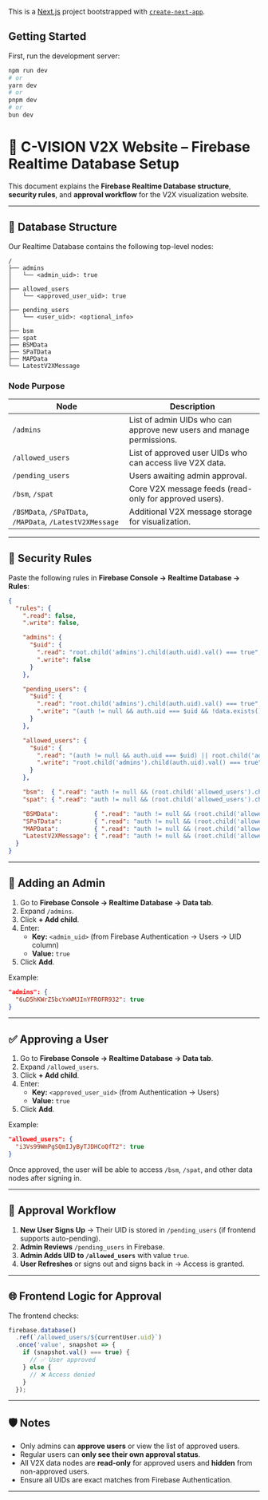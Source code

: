 This is a [Next.js](https://nextjs.org) project bootstrapped with [`create-next-app`](https://nextjs.org/docs/app/api-reference/cli/create-next-app).

## Getting Started

First, run the development server:

```bash
npm run dev
# or
yarn dev
# or
pnpm dev
# or
bun dev
```

<!-- Open [http://localhost:3000](http://localhost:3000) with your browser to see the result.

You can start editing the page by modifying `app/page.tsx`. The page auto-updates as you edit the file.

This project uses [`next/font`](https://nextjs.org/docs/app/building-your-application/optimizing/fonts) to automatically optimize and load [Geist](https://vercel.com/font), a new font family for Vercel.

## Learn More

To learn more about Next.js, take a look at the following resources:

- [Next.js Documentation](https://nextjs.org/docs) - learn about Next.js features and API.
- [Learn Next.js](https://nextjs.org/learn) - an interactive Next.js tutorial.

You can check out [the Next.js GitHub repository](https://github.com/vercel/next.js) - your feedback and contributions are welcome!

## Deploy on Vercel

The easiest way to deploy your Next.js app is to use the [Vercel Platform](https://vercel.com/new?utm_medium=default-template&filter=next.js&utm_source=create-next-app&utm_campaign=create-next-app-readme) from the creators of Next.js.

Check out our [Next.js deployment documentation](https://nextjs.org/docs/app/building-your-application/deploying) for more details.
 -->

# 🚗 C-VISION V2X Website – Firebase Realtime Database Setup

This document explains the **Firebase Realtime Database structure**, **security rules**, and **approval workflow** for the V2X visualization website.

---

## 📂 Database Structure

Our Realtime Database contains the following top-level nodes:

```
/
├── admins
│   └── <admin_uid>: true
│
├── allowed_users
│   └── <approved_user_uid>: true
│
├── pending_users
│   └── <user_uid>: <optional_info>
│
├── bsm
├── spat
├── BSMData
├── SPaTData
├── MAPData
└── LatestV2XMessage
```

### Node Purpose
| Node | Description |
|------|-------------|
| `/admins` | List of admin UIDs who can approve new users and manage permissions. |
| `/allowed_users` | List of approved user UIDs who can access live V2X data. |
| `/pending_users` | Users awaiting admin approval. |
| `/bsm`, `/spat` | Core V2X message feeds (read-only for approved users). |
| `/BSMData`, `/SPaTData`, `/MAPData`, `/LatestV2XMessage` | Additional V2X message storage for visualization. |

---

## 🔐 Security Rules

Paste the following rules in **Firebase Console → Realtime Database → Rules**:

```json
{
  "rules": {
    ".read": false,
    ".write": false,

    "admins": {
      "$uid": {
        ".read": "root.child('admins').child(auth.uid).val() === true",
        ".write": false
      }
    },

    "pending_users": {
      "$uid": {
        ".read": "root.child('admins').child(auth.uid).val() === true",
        ".write": "(auth != null && auth.uid === $uid && !data.exists()) || root.child('admins').child(auth.uid).val() === true"
      }
    },

    "allowed_users": {
      "$uid": {
        ".read": "(auth != null && auth.uid === $uid) || root.child('admins').child(auth.uid).val() === true",
        ".write": "root.child('admins').child(auth.uid).val() === true"
      }
    },

    "bsm":  { ".read": "auth != null && (root.child('allowed_users').child(auth.uid).val() === true || root.child('admins').child(auth.uid).val() === true)", ".write": false },
    "spat": { ".read": "auth != null && (root.child('allowed_users').child(auth.uid).val() === true || root.child('admins').child(auth.uid).val() === true)", ".write": false },

    "BSMData":          { ".read": "auth != null && (root.child('allowed_users').child(auth.uid).val() === true || root.child('admins').child(auth.uid).val() === true)", ".write": false },
    "SPaTData":         { ".read": "auth != null && (root.child('allowed_users').child(auth.uid).val() === true || root.child('admins').child(auth.uid).val() === true)", ".write": false },
    "MAPData":          { ".read": "auth != null && (root.child('allowed_users').child(auth.uid).val() === true || root.child('admins').child(auth.uid).val() === true)", ".write": false },
    "LatestV2XMessage": { ".read": "auth != null && (root.child('allowed_users').child(auth.uid).val() === true || root.child('admins').child(auth.uid).val() === true)", ".write": false }
  }
}
```

---

## 👤 Adding an Admin

1. Go to **Firebase Console → Realtime Database → Data tab**.
2. Expand `/admins`.
3. Click **+ Add child**.
4. Enter:
   - **Key:** `<admin_uid>` (from Firebase Authentication → Users → UID column)
   - **Value:** `true`
5. Click **Add**.

Example:
```json
"admins": {
  "6uD5hKWrZ5bcYxWMJInYFROFR932": true
}
```

---

## ✅ Approving a User

1. Go to **Firebase Console → Realtime Database → Data tab**.
2. Expand `/allowed_users`.
3. Click **+ Add child**.
4. Enter:
   - **Key:** `<approved_user_uid>` (from Authentication → Users)
   - **Value:** `true`
5. Click **Add**.

Example:
```json
"allowed_users": {
  "i3Vs99WmPgSQmIJyByTJDHCoQfT2": true
}
```

Once approved, the user will be able to access `/bsm`, `/spat`, and other data nodes after signing in.

---

## 🔄 Approval Workflow

1. **New User Signs Up** → Their UID is stored in `/pending_users` (if frontend supports auto-pending).
2. **Admin Reviews** `/pending_users` in Firebase.
3. **Admin Adds UID to `/allowed_users`** with value `true`.
4. **User Refreshes** or signs out and signs back in → Access is granted.

---

## 🌐 Frontend Logic for Approval

The frontend checks:
```js
firebase.database()
  .ref(`/allowed_users/${currentUser.uid}`)
  .once('value', snapshot => {
    if (snapshot.val() === true) {
      // ✅ User approved
    } else {
      // ❌ Access denied
    }
  });
```

---

## 🛡 Notes
- Only admins can **approve users** or view the list of approved users.
- Regular users can **only see their own approval status**.
- All V2X data nodes are **read-only** for approved users and **hidden** from non-approved users.
- Ensure all UIDs are exact matches from Firebase Authentication.

---
